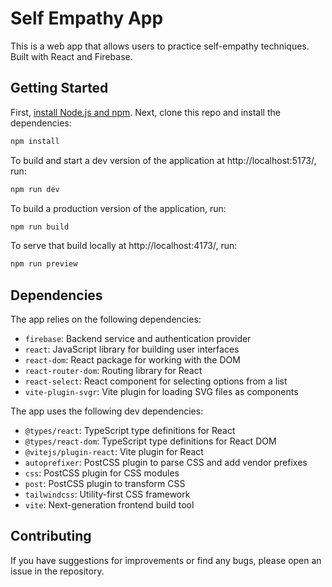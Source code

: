# Self Empathy App

This is a web app that allows users to practice self-empathy techniques. Built with React and Firebase.

## Getting Started

First, [install Node.js and npm](https://docs.npmjs.com/downloading-and-installing-node-js-and-npm). Next, clone this repo and install the dependencies:

```bash
npm install
```

To build and start a dev version of the application at http://localhost:5173/, run:

```bash
npm run dev
```

To build a production version of the application, run:

```bash
npm run build
```

To serve that build locally at http://localhost:4173/, run:

```bash
npm run preview
```

## Dependencies

The app relies on the following dependencies:

- `firebase`: Backend service and authentication provider
- `react`: JavaScript library for building user interfaces
- `react-dom`: React package for working with the DOM
- `react-router-dom`: Routing library for React
- `react-select`: React component for selecting options from a list
- `vite-plugin-svgr`: Vite plugin for loading SVG files as components

The app uses the following dev dependencies:

- `@types/react`: TypeScript type definitions for React
- `@types/react-dom`: TypeScript type definitions for React DOM
- `@vitejs/plugin-react`: Vite plugin for React
- `autoprefixer`: PostCSS plugin to parse CSS and add vendor prefixes
- `css`: PostCSS plugin for CSS modules
- `post`: PostCSS plugin to transform CSS
- `tailwindcss`: Utility-first CSS framework
- `vite`: Next-generation frontend build tool

## Contributing

If you have suggestions for improvements or find any bugs, please open an issue in the repository.
